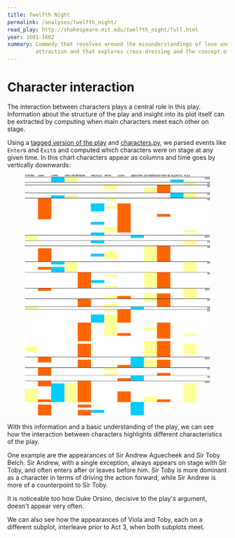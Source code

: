 ```yaml
---
title: Twelfth Night
permalink: /analyses/twelfth_night/
read_play: http://shakespeare.mit.edu/twelfth_night/full.html
year: 1601-1602
summary: Commedy that revolves around the misunderstandings of love and sexual
         attraction and that explores cross-dressing and the concept of gender.
---
```



# Character interaction

The interaction between characters plays a central role in this play.
Information about the structure of the play and insight into its plot itself can
be extracted by computing when main characters meet each other on stage.

Using a [tagged version of the
play](http://shakespeare.mit.edu/twelfth_night/full.html) and
[characters.py](/tools/), we parsed events like `Enter`s and `Exit`s and
computed which characters were on stage at any given time. In this chart
characters appear as columns and time goes by vertically downwards:

<figure>
    <img alt="Character interactions" src="interactions.png" />
</figure>

With this information and a basic understanding of the play, we can see how the
interaction between characters highlights different characteristics of the play.

One example are the appearances of Sir Andrew Aguecheek and Sir Toby Belch. Sir
Andrew, with a single exception, always appears on stage with Sir Toby, and
often enters after or leaves before him. Sir Toby is more dominant as a
character in terms of driving the action forward, while Sir Andrew is more of a
counterpoint to Sir Toby.

It is noticeable too how Duke Orsino, decisive to the play's argument, doesn't
appear very often.

We can also see how the appearances of Viola and Toby, each on a different
subplot, interleave prior to Act 3, when both subplots meet.
